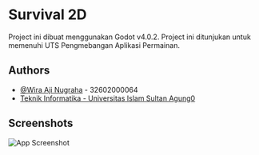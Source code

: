 
# Survival 2D

Project ini dibuat menggunakan Godot v4.0.2.  Project ini ditunjukan untuk memenuhi UTS Pengmebangan Aplikasi Permainan.

## Authors

- [@Wira Aji Nugraha](https://github.com/wiraaji/) - 32602000064
- [Teknik Informatika - Universitas Islam Sultan Agung0](https://cs.unissula.ac.id/)


## Screenshots

![App Screenshot](https://via.placeholder.com/468x300?text=App+Screenshot+Here)

